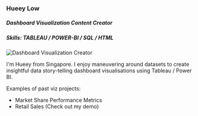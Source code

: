 ### Hueey Low
##### Dashboard Visualization Content Creator
##### Skills: TABLEAU / POWER-BI / SQL / HTML
![Dashboard Visualization Creator](https://arturssmirnovs.github.io/github-profile-readme-generator/images/banner.png)

I'm Hueey from Singapore. I enjoy maneuvering around datasets to create insightful data story-telling dashboard visualisations using Tableau / Power BI. 

Examples of past viz projects: 
- Market Share Performance Metrics
- Retail Sales (Check out my demo)
